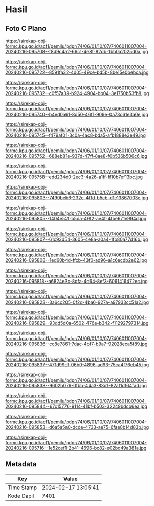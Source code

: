 # Hasil

## Foto C Plano

https://sirekap-obj-formc.kpu.go.id/acf1/pemilu/pdpr/74/06/01/10/07/7406011007004-20240216-095708--f8d9c4a2-66c1-4e8f-82db-1bb0a2025d0a.jpg

https://sirekap-obj-formc.kpu.go.id/acf1/pemilu/pdpr/74/06/01/10/07/7406011007004-20240216-095722--8591fa32-4d05-49ce-bd5b-8be15e0bebca.jpg

https://sirekap-obj-formc.kpu.go.id/acf1/pemilu/pdpr/74/06/01/10/07/7406011007004-20240216-095732--c0f57a39-b924-4904-bb04-3e1750b53fb8.jpg

https://sirekap-obj-formc.kpu.go.id/acf1/pemilu/pdpr/74/06/01/10/07/7406011007004-20240216-095740--b4ed0a61-8d50-46f1-909e-0a73c61e3a0e.jpg

https://sirekap-obj-formc.kpu.go.id/acf1/pemilu/pdpr/74/06/01/10/07/7406011007004-20240216-095745--f479af01-3c0a-4ac8-bda5-afb1888e3e49.jpg

https://sirekap-obj-formc.kpu.go.id/acf1/pemilu/pdpr/74/06/01/10/07/7406011007004-20240216-095752--688eb81e-937d-47ff-8ae8-f0b536b506c6.jpg

https://sirekap-obj-formc.kpu.go.id/acf1/pemilu/pdpr/74/06/01/10/07/7406011007004-20240216-095758--edd234d0-2ec3-4a26-a1ff-ff10b7ef13bc.jpg

https://sirekap-obj-formc.kpu.go.id/acf1/pemilu/pdpr/74/06/01/10/07/7406011007004-20240216-095803--7490beb6-232e-4f1d-b5cb-d1e13867003e.jpg

https://sirekap-obj-formc.kpu.go.id/acf1/pemilu/pdpr/74/06/01/10/07/7406011007004-20240216-095805--1404e52f-b5da-49f2-ae4f-4fbe671e994d.jpg

https://sirekap-obj-formc.kpu.go.id/acf1/pemilu/pdpr/74/06/01/10/07/7406011007004-20240216-095807--61c93d54-3605-4e8a-a0a4-1fb80a77d16b.jpg

https://sirekap-obj-formc.kpu.go.id/acf1/pemilu/pdpr/74/06/01/10/07/7406011007004-20240216-095808--1ed60b4d-ffcb-43f0-ad96-a1c6ecdb2e62.jpg

https://sirekap-obj-formc.kpu.go.id/acf1/pemilu/pdpr/74/06/01/10/07/7406011007004-20240216-095818--a6824e3c-8dfa-4d64-8ef3-6061416472ec.jpg

https://sirekap-obj-formc.kpu.go.id/acf1/pemilu/pdpr/74/06/01/10/07/7406011007004-20240216-095823--3a6cc205-0f2d-4ba6-927a-a97933cc51a2.jpg

https://sirekap-obj-formc.kpu.go.id/acf1/pemilu/pdpr/74/06/01/10/07/7406011007004-20240216-095829--93dd5d0a-6502-476e-b342-f11292797314.jpg

https://sirekap-obj-formc.kpu.go.id/acf1/pemilu/pdpr/74/06/01/10/07/7406011007004-20240216-095836--cc8e7861-7dac-4bf7-b9a7-92028eca5f89.jpg

https://sirekap-obj-formc.kpu.go.id/acf1/pemilu/pdpr/74/06/01/10/07/7406011007004-20240216-095837--471d99df-06b0-4896-ad93-75ca4f76cb45.jpg

https://sirekap-obj-formc.kpu.go.id/acf1/pemilu/pdpr/74/06/01/10/07/7406011007004-20240216-095838--9602b076-0fbb-44a3-83d1-82af1df64fad.jpg

https://sirekap-obj-formc.kpu.go.id/acf1/pemilu/pdpr/74/06/01/10/07/7406011007004-20240216-095844--67c15776-9114-41bf-b503-32249bdcb6ea.jpg

https://sirekap-obj-formc.kpu.go.id/acf1/pemilu/pdpr/74/06/01/10/07/7406011007004-20240216-095853--d6a5a5a0-dcde-4733-ae75-6fae8b14d83b.jpg

https://sirekap-obj-formc.kpu.go.id/acf1/pemilu/pdpr/74/06/01/10/07/7406011007004-20240216-095716--1e52cef1-2b41-4696-bc82-e02bd49a381a.jpg


## Metadata

| Key        | Value               |
| ---------- | ------------------- |
| Time Stamp | 2024-02-17 13:05:41 |
| Kode Dapil | 7401                |



